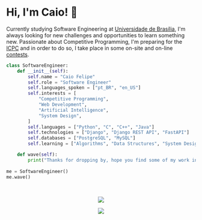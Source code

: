 # Hi, I'm Caio! 👋

Currently studying Software Engineering at [Universidade de Brasília](https://www.unb.br/), I'm always looking for new challenges and opportunities to learn something new. Passionate about Competitive Programming, I'm preparing for the [ICPC](https://icpc.global/) and in order to do so, I take place in some on-site and on-line [contests](https://github.com/caio-felipee/exercicios/blob/main/README.md).

```py
class SoftwareEngineer:
    def __init__(self):
        self.name = "Caio Felipe"
        self.role = "Software Engineer"
        self.languages_spoken = ["pt_BR", "en_US"]
        self.interests = [
            "Competitive Programming",
            "Web Development",
            "Artificial Intelligence",
            "System Design",
        ]
        self.languages = ["Python", "C", "C++", "Java"]
        self.technologies = ["Django", "Django REST API", "FastAPI"]
        self.databases = ["PostgreSQL", "MySQL"]
        self.learning = ["Algorithms", "Data Structures", "System Design Patterns"]

    def wave(self):
        print("Thanks for dropping by, hope you find some of my work interesting.")
    
me = SoftwareEngineer()
me.wave()
```

<div>
<br>
<a href="https://github-readme-stats.vercel.app/api?username=caio-felipee&hide_border=true&theme=transparent&text_color=ffffff&show_icons=true&hide=stars&rank_icon=github"><p align="center"><img src="https://github-readme-stats.vercel.app/api?username=caio-felipee&hide_border=true&theme=transparent&text_color=ffffff&show_icons=true&hide=stars&rank_icon=github">
</p></a>
<b href="https://github-readme-stats.vercel.app/api/top-langs/?username=caio-felipee&exclude_repo=eda-2,trabalho-eda&size_weight=0.4&count_weight=0.5&theme=transparent&hide_border=true&text_color=ffffff&show_icons=true"><p align="center"><img src="https://github-readme-stats.vercel.app/api/top-langs/?username=caio-felipee&exclude_repo=eda-2,trabalho-eda&size_weight=0.5&count_weight=0.5&theme=transparent&hide_border=true&text_color=ffffff&show_icons=true">
</div>
